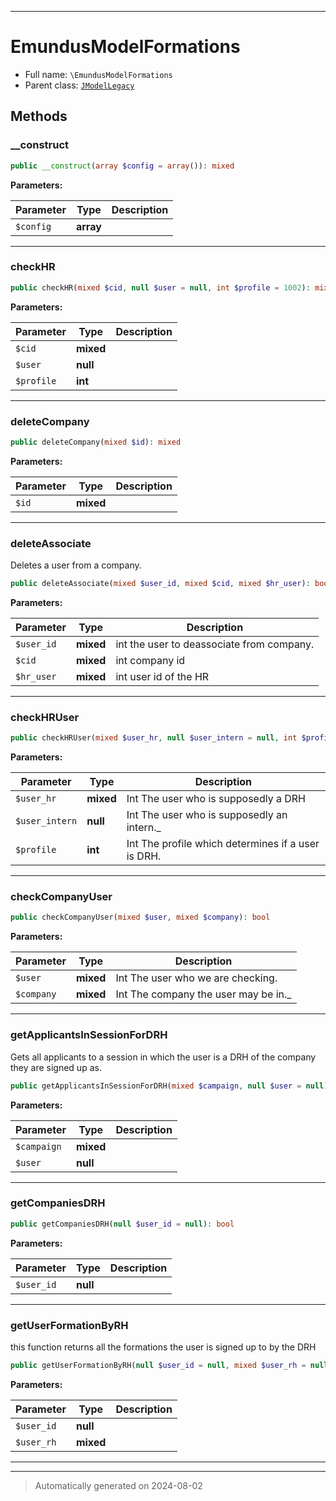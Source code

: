***

# EmundusModelFormations





* Full name: `\EmundusModelFormations`
* Parent class: [`JModelLegacy`](./JModelLegacy.md)




## Methods


### __construct



```php
public __construct(array $config = array()): mixed
```








**Parameters:**

| Parameter | Type | Description |
|-----------|------|-------------|
| `$config` | **array** |  |





***

### checkHR



```php
public checkHR(mixed $cid, null $user = null, int $profile = 1002): mixed
```








**Parameters:**

| Parameter | Type | Description |
|-----------|------|-------------|
| `$cid` | **mixed** |  |
| `$user` | **null** |  |
| `$profile` | **int** |  |





***

### deleteCompany



```php
public deleteCompany(mixed $id): mixed
```








**Parameters:**

| Parameter | Type | Description |
|-----------|------|-------------|
| `$id` | **mixed** |  |





***

### deleteAssociate

Deletes a user from a company.

```php
public deleteAssociate(mixed $user_id, mixed $cid, mixed $hr_user): bool
```








**Parameters:**

| Parameter | Type | Description |
|-----------|------|-------------|
| `$user_id` | **mixed** | int the user to deassociate from company. |
| `$cid` | **mixed** | int company id |
| `$hr_user` | **mixed** | int user id of the HR |





***

### checkHRUser



```php
public checkHRUser(mixed $user_hr, null $user_intern = null, int $profile = 1002): bool
```








**Parameters:**

| Parameter | Type | Description |
|-----------|------|-------------|
| `$user_hr` | **mixed** | Int The user who is supposedly a DRH |
| `$user_intern` | **null** | Int The user who is supposedly an intern._ |
| `$profile` | **int** | Int The profile which determines if a user is DRH. |





***

### checkCompanyUser



```php
public checkCompanyUser(mixed $user, mixed $company): bool
```








**Parameters:**

| Parameter | Type | Description |
|-----------|------|-------------|
| `$user` | **mixed** | Int The user who we are checking. |
| `$company` | **mixed** | Int The company the user may be in._ |





***

### getApplicantsInSessionForDRH

Gets all applicants to a session in which the user is a DRH of the company they are signed up as.

```php
public getApplicantsInSessionForDRH(mixed $campaign, null $user = null): bool|mixed
```








**Parameters:**

| Parameter | Type | Description |
|-----------|------|-------------|
| `$campaign` | **mixed** |  |
| `$user` | **null** |  |





***

### getCompaniesDRH



```php
public getCompaniesDRH(null $user_id = null): bool
```








**Parameters:**

| Parameter | Type | Description |
|-----------|------|-------------|
| `$user_id` | **null** |  |





***

### getUserFormationByRH

this function returns all the formations the user is signed up to by the DRH

```php
public getUserFormationByRH(null $user_id = null, mixed $user_rh = null): mixed
```








**Parameters:**

| Parameter | Type | Description |
|-----------|------|-------------|
| `$user_id` | **null** |  |
| `$user_rh` | **mixed** |  |





***


***
> Automatically generated on 2024-08-02
